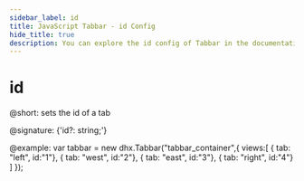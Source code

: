 ```yaml
---
sidebar_label: id
title: JavaScript Tabbar - id Config 
hide_title: true
description: You can explore the id config of Tabbar in the documentation of the DHTMLX JavaScript UI library. Browse developer guides and API reference, try out code examples and live demos, and download a free 30-day evaluation version of DHTMLX Suite 7.
---
```

 
# id

@short: sets the id of a tab

@signature: {'id?: string;'}

@example:
var tabbar = new dhx.Tabbar("tabbar_container",{
	views:[ 
		{ tab: "left", id:"1"},
		{ tab: "west", id:"2"},
		{ tab: "east", id:"3"},
		{ tab: "right", id:"4"}
	]
});
